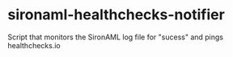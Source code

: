 # sironaml-healthchecks-notifier
Script that monitors the SironAML log file for "sucess" and pings healthchecks.io
